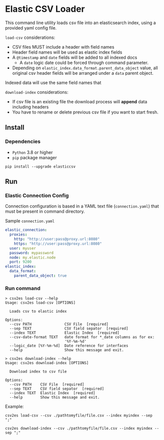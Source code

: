 # Elastic CSV Loader

This command line utility loads csv file into an elasticsearch index, using a provided yaml config file.

`load-csv` considerations:

- CSV files MUST include a header with field names
- Header field names will be used as elastic index fields
- A `@timestamp` and `date`  fields will be added to all indexed docs
  - A `date` logic date could be forced through command parameter.
- Depending on `elastic_index.data_format.parent_data_object` value, all original csv header fields
  will be arranged under a `data` parent object.

Indexed data will use the same field names that

`download-index` considerations:

- If csv file is an existing file the download process will **append** data including headers
- You have to rename or delete previous csv file if you want to start fresh.

## Install

### Dependencies

- `Python` 3.8 or higher
- `pip` package manager

```shell
pip install --upgrade elasticcsv
```

## Run

### Elastic Connection Config

Connection configuration is based in a YAML text file (`connection.yaml`) that must be present in
command directory.

Sample `connection.yaml`


```yaml
elastic_connection:
  proxies:
    http: "http://user:pass@proxy.url:8080"
    https: "http://user:pass@proxy.url:8080"
  user: myuser
  password: mypassword
  node: my.elastic.node
  port: 9200
elastic_index:
  data_format:
    parent_data_object: true
```

### Run command

```shell
> csv2es load-csv --help
Usage: csv2es load-csv [OPTIONS]

  Loads csv to elastic index

Options:
  --csv PATH               CSV File  [required]
  --sep TEXT               CSV field sepator  [required]
  --index TEXT             Elastic Index  [required]
  --csv-date-format TEXT   date format for *_date columns as for ex:
                           '%Y-%m-%d'
  --logic_date [%Y-%m-%d]  Date reference for interfaces
  --help                   Show this message and exit.
```

```shell
> csv2es download-index --help
Usage: csv2es download-index [OPTIONS]

  Download index to csv file

Options:
  --csv PATH    CSV File  [required]
  --sep TEXT    CSV field sepator  [required]
  --index TEXT  Elastic Index  [required]
  --help        Show this message and exit.

```
Example:

```shell
csv2es load-csv --csv ./pathtomyfile/file.csv --index myindex --sep ";"

csv2es download-index --csv ./pathtomyfile/file.csv --index myindex --sep ";"
```
